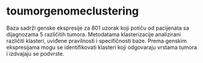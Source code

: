 # toumorgenomeclustering
Baza sadrži genske ekspresije za 801 uzorak koji potiču od pacijenata sa dijagnozama 5 različitih  tumora. Metodatama klasterizacije analizirani različiti klasteri, uviđene pravilnosti i specifičnosti baze.  Prema genskim ekspresijama mogu se identifikovati klasteri koji odgovaraju vrstama tumora i izdvajaju se podvrste.
